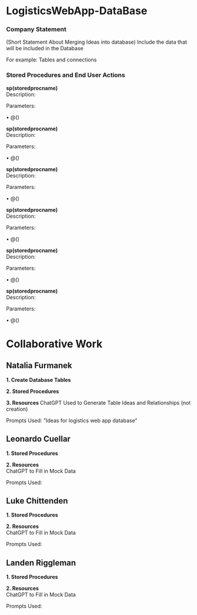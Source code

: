 # LogisticsWebApp-DataBase
### Company Statement
(Short Statement About Merging Ideas into database)
Include the data that will be included in the Database
<p> For example: Tables and connections </p>

### Stored Procedures and End User Actions
<strong> sp(storedprocname) </strong>
<br> Description:  </br>
<p> Parameters: </p>
<p> • @() </p>

<strong> sp(storedprocname) </strong>
<br> Description:  </br>
<p> Parameters: </p>
<p> • @() </p>

<strong> sp(storedprocname) </strong>
<br> Description: </br>
<p> Parameters: </p>
<p> • @() </p>

<strong> sp(storedprocname) </strong>
<br> Description:  </br>
<p> Parameters: </p>
<p> • @() </p>

<strong> sp(storedprocname) </strong>
<br> Description:  </br>
<p> Parameters: </p>
<p> • @() </p>

<strong> sp(storedprocname) </strong>
<br> Description:  </br>
<p> Parameters: </p>
<p> • @() </p>

# Collaborative Work
## Natalia Furmanek 
<strong>1. Create Database Tables </strong>
 

<strong>2. Stored Procedures </strong>

<strong>3. Resources </strong>
ChatGPT Used to Generate Table Ideas and Relationships (not creation) </br>
<p> Prompts Used: "Ideas for logistics web app database" </p>

## Leonardo Cuellar
<strong>1. Stored Procedures </strong>

<strong>2. Resources </strong>
<br> ChatGPT to Fill in Mock Data </br>
<p> Prompts Used: </p>

## Luke Chittenden
<strong>1. Stored Procedures </strong>

<strong>2. Resources </strong>
<br> ChatGPT to Fill in Mock Data </br>
<p> Prompts Used: </p>

## Landen Riggleman
<strong>1. Stored Procedures </strong>

<strong>2. Resources </strong>
<br> ChatGPT to Fill in Mock Data </br>
<p> Prompts Used: </p>
